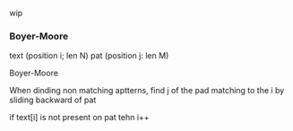 wip

### Boyer-Moore

text (position i; len N)
pat (position j: len M)

Boyer-Moore

When dinding non matching aptterns, 
find j of the pad matching to the i by sliding backward of pat

if text[i] is not present on pat tehn i++

